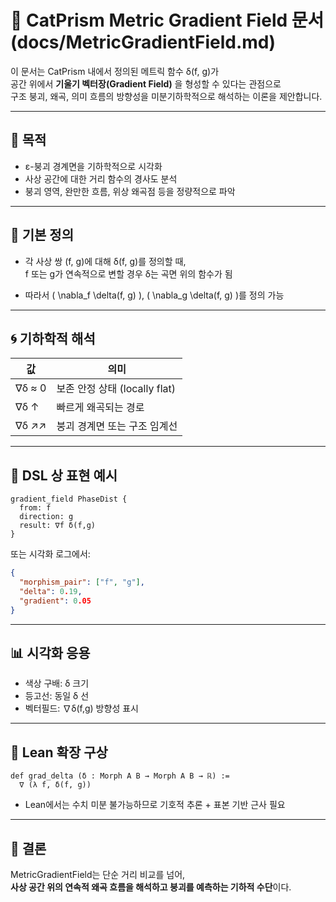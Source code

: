 # 🧮 CatPrism Metric Gradient Field 문서 (docs/MetricGradientField.md)

이 문서는 CatPrism 내에서 정의된 메트릭 함수 δ(f, g)가  
공간 위에서 **기울기 벡터장(Gradient Field)** 을 형성할 수 있다는 관점으로  
구조 붕괴, 왜곡, 의미 흐름의 방향성을 미분기하학적으로 해석하는 이론을 제안합니다.

---

## 🎯 목적

- ε-붕괴 경계면을 기하학적으로 시각화
- 사상 공간에 대한 거리 함수의 경사도 분석
- 붕괴 영역, 완만한 흐름, 위상 왜곡점 등을 정량적으로 파악

---

## 📐 기본 정의

- 각 사상 쌍 (f, g)에 대해 δ(f, g)를 정의할 때,  
  f 또는 g가 연속적으로 변할 경우 δ는 곡면 위의 함수가 됨

- 따라서 \( \nabla_f \delta(f, g) \), \( \nabla_g \delta(f, g) \)를 정의 가능

---

## 🌀 기하학적 해석

| 값 | 의미 |
|----|------|
| ∇δ ≈ 0 | 보존 안정 상태 (locally flat) |
| ∇δ ↑ | 빠르게 왜곡되는 경로 |
| ∇δ ↗↗ | 붕괴 경계면 또는 구조 임계선 |

---

## 🧾 DSL 상 표현 예시

```cat
gradient_field PhaseDist {
  from: f
  direction: g
  result: ∇f δ(f,g)
}
```

또는 시각화 로그에서:

```json
{
  "morphism_pair": ["f", "g"],
  "delta": 0.19,
  "gradient": 0.05
}
```

---

## 📊 시각화 응용

- 색상 구배: δ 크기
- 등고선: 동일 δ 선
- 벡터필드: ∇δ(f,g) 방향성 표시

---

## 🧠 Lean 확장 구상

```lean
def grad_delta (δ : Morph A B → Morph A B → ℝ) :=
  ∇ (λ f, δ(f, g))
```

- Lean에서는 수치 미분 불가능하므로 기호적 추론 + 표본 기반 근사 필요

---

## 📘 결론

MetricGradientField는 단순 거리 비교를 넘어,  
**사상 공간 위의 연속적 왜곡 흐름을 해석하고 붕괴를 예측하는 기하적 수단**이다.
